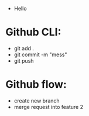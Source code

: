 * Hello
# Github CLI: 
 - git add .
 - git commit -m "mess"
 - git push
# Github flow:
 - create new branch
 - merge request into feature 2